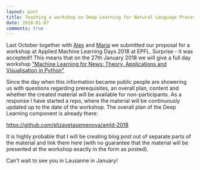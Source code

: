```yaml
---
layout: post
title: Teaching a workshop on Deep Learning for Natural Language Processing.
date: 2018-01-07
comments: true
---
```


Last October together with [Alex](http://www.ics.uzh.ch/~alexs/) and [Maria](https://modelsbottles.wordpress.com/) we submitted our 
proposal for a workshop at Applied Machine Learning Days 2018 at EPFL. Surprise - it was accepted!! This means that on the 27th January
2018 we will give a full day workshop 
["Machine Learning for News: Theory, Applications and Visualisation in Python"](https://www.appliedmldays.org/workshop_sessions/machine-learning-for-news-theory-applications-and-visualisation-in-python)

Since the day when this information became public people are showering us with questions regarding prerequisites, an overall plan, content and whether the created material will be available for non-participants. As a response I have started a repo, where the material will be continuously updated up to the date of the workshop. The overall plan of the Deep Learning component is already there:

https://github.com/elizavetasemenova/amld-2018

It is highly probable that I will be creating blog post out of separate parts of the material and link them here (with no guarantee that the material will be presented at the workshop exactly in the form as posted).

Can't wait to see you in Lausanne in January!
